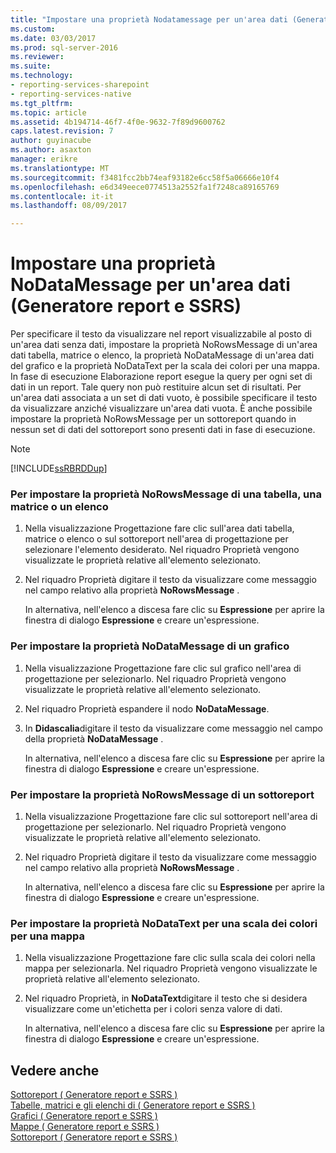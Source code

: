 ```yaml
---
title: "Impostare una proprietà Nodatamessage per un'area dati (Generatore Report e SSRS) | Documenti Microsoft"
ms.custom: 
ms.date: 03/03/2017
ms.prod: sql-server-2016
ms.reviewer: 
ms.suite: 
ms.technology:
- reporting-services-sharepoint
- reporting-services-native
ms.tgt_pltfrm: 
ms.topic: article
ms.assetid: 4b194714-46f7-4f0e-9632-7f89d9600762
caps.latest.revision: 7
author: guyinacube
ms.author: asaxton
manager: erikre
ms.translationtype: MT
ms.sourcegitcommit: f3481fcc2bb74eaf93182e6cc58f5a06666e10f4
ms.openlocfilehash: e6d349eece0774513a2552fa1f7248ca89165769
ms.contentlocale: it-it
ms.lasthandoff: 08/09/2017

---
```

# <a name="set-a-no-data-message-for-a-data-region-report-builder-and-ssrs"></a>Impostare una proprietà NoDataMessage per un'area dati (Generatore report e SSRS)
  Per specificare il testo da visualizzare nel report visualizzabile al posto di un'area dati senza dati, impostare la proprietà NoRowsMessage di un'area dati tabella, matrice o elenco, la proprietà NoDataMessage di un'area dati del grafico e la proprietà NoDataText per la scala dei colori per una mappa. In fase di esecuzione Elaborazione report esegue la query per ogni set di dati in un report. Tale query non può restituire alcun set di risultati. Per un'area dati associata a un set di dati vuoto, è possibile specificare il testo da visualizzare anziché visualizzare un'area dati vuota. È anche possibile impostare la proprietà NoRowsMessage per un sottoreport quando in nessun set di dati del sottoreport sono presenti dati in fase di esecuzione.  
  
> [!NOTE]  
>  [!INCLUDE[ssRBRDDup](../../includes/ssrbrddup-md.md)]  
  
### <a name="to-set-the-norowsmessage-property-for-a-table-matrix-or-list"></a>Per impostare la proprietà NoRowsMessage di una tabella, una matrice o un elenco  
  
1.  Nella visualizzazione Progettazione fare clic sull'area dati tabella, matrice o elenco o sul sottoreport nell'area di progettazione per selezionare l'elemento desiderato. Nel riquadro Proprietà vengono visualizzate le proprietà relative all'elemento selezionato.  
  
2.  Nel riquadro Proprietà digitare il testo da visualizzare come messaggio nel campo relativo alla proprietà **NoRowsMessage** .  
  
     In alternativa, nell'elenco a discesa fare clic su **Espressione** per aprire la finestra di dialogo **Espressione** e creare un'espressione.  
  
### <a name="to-set-the-nodatamessage-property-for-a-chart"></a>Per impostare la proprietà NoDataMessage di un grafico  
  
1.  Nella visualizzazione Progettazione fare clic sul grafico nell'area di progettazione per selezionarlo. Nel riquadro Proprietà vengono visualizzate le proprietà relative all'elemento selezionato.  
  
2.  Nel riquadro Proprietà espandere il nodo **NoDataMessage**.  
  
3.  In **Didascalia**digitare il testo da visualizzare come messaggio nel campo della proprietà **NoDataMessage** .  
  
     In alternativa, nell'elenco a discesa fare clic su **Espressione** per aprire la finestra di dialogo **Espressione** e creare un'espressione.  
  
### <a name="to-set-the-norowsmessage-for-a-subreport"></a>Per impostare la proprietà NoRowsMessage di un sottoreport  
  
1.  Nella visualizzazione Progettazione fare clic sul sottoreport nell'area di progettazione per selezionarlo. Nel riquadro Proprietà vengono visualizzate le proprietà relative all'elemento selezionato.  
  
2.  Nel riquadro Proprietà digitare il testo da visualizzare come messaggio nel campo relativo alla proprietà **NoRowsMessage** .  
  
     In alternativa, nell'elenco a discesa fare clic su **Espressione** per aprire la finestra di dialogo **Espressione** e creare un'espressione.  
  
### <a name="to-set-the-nodatatext-property-for-a-color-scale-for-a-map"></a>Per impostare la proprietà NoDataText per una scala dei colori per una mappa  
  
1.  Nella visualizzazione Progettazione fare clic sulla scala dei colori nella mappa per selezionarla. Nel riquadro Proprietà vengono visualizzate le proprietà relative all'elemento selezionato.  
  
2.  Nel riquadro Proprietà, in **NoDataText**digitare il testo che si desidera visualizzare come un'etichetta per i colori senza valore di dati.  
  
     In alternativa, nell'elenco a discesa fare clic su **Espressione** per aprire la finestra di dialogo **Espressione** e creare un'espressione.  
  
## <a name="see-also"></a>Vedere anche  
 [Sottoreport &#40; Generatore report e SSRS &#41;](../../reporting-services/report-design/subreports-report-builder-and-ssrs.md)   
 [Tabelle, matrici e gli elenchi di &#40; Generatore report e SSRS &#41;](../../reporting-services/report-design/tables-matrices-and-lists-report-builder-and-ssrs.md)   
 [Grafici &#40; Generatore report e SSRS &#41;](../../reporting-services/report-design/charts-report-builder-and-ssrs.md)   
 [Mappe &#40; Generatore report e SSRS &#41;](../../reporting-services/report-design/maps-report-builder-and-ssrs.md)   
 [Sottoreport &#40; Generatore report e SSRS &#41;](../../reporting-services/report-design/subreports-report-builder-and-ssrs.md)  
  
  
